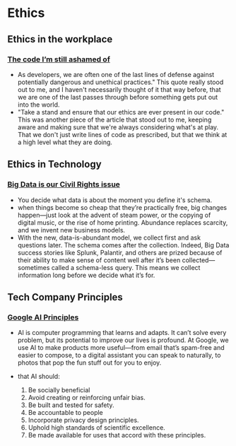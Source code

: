 # Ethics


## Ethics in the workplace
### [The code I’m still ashamed of](https://medium.freecodecamp.org/the-code-im-still-ashamed-of-e4c021dff55e)
  - As developers, we are often one of the last lines of defense against potentially dangerous and unethical practices." This quote really stood out to me, and I haven't necessarily thought of it that way before, that we are one of the last passes through before something gets put out into the world.
  - "Take a stand and ensure that our ethics are ever present in our code." This was another piece of the article that stood out to me, keeping aware and making sure that we're always considering what's at play. That we don't just write lines of code as prescribed, but that we think at a high level what they are doing.


## Ethics in Technology
### [Big Data is our Civil Rights issue](http://solveforinteresting.com/big-data-is-our-generations-civil-rights-issue-and-we-dont-know-it/)
  - You decide what data is about the moment you define it's schema.
  - when things become so cheap that they’re practically free, big changes happen—just look at the advent of steam power, or the copying of digital music, or the rise of home printing. Abundance replaces scarcity, and we invent new business models.
  - With the new, data-is-abundant model, we collect first and ask questions later. The schema comes after the collection. Indeed, Big Data success stories like Splunk, Palantir, and others are prized because of their ability to make sense of content well after it’s been collected—sometimes called a schema-less query. This means we collect information long before we decide what it’s for.


## Tech Company Principles
### [Google AI Principles](https://www.blog.google/technology/ai/ai-principles/)
  -  AI is computer programming that learns and adapts. It can’t solve every problem, but its potential to improve our lives is profound. At Google, we use AI to make products more useful—from email that’s spam-free and easier to compose, to a digital assistant you can speak to naturally, to photos that pop the fun stuff out for you to enjoy.
  -  that AI should:

       1. Be socially beneficial
       2. Avoid creating or reinforcing unfair bias. 
       3. Be built and tested for safety.
       4. Be accountable to people
       5. Incorporate privacy design principles.
       6. Uphold high standards of scientific excellence.
       7. Be made available for uses that accord with these principles. 
